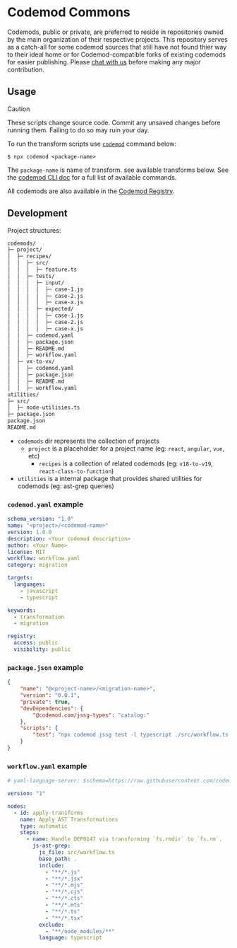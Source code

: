 # Codemod Commons

Codemods, public or private, are preferred to reside in repositories owned by the main organization of their respective projects.
This repository serves as a catch-all for some codemod sources that still have not found thier way to their ideal home or for Codemod-compatible forks of existing codemods for easier publishing.
Please [chat with us](https://go.codemod.com/community) before making any major contribution.

## Usage

> [!CAUTION]
> These scripts change source code. Commit any unsaved changes before running them. Failing to do so may ruin your day.

To run the transform scripts use [`codemod`](https://go.codemod.com/github) command below:

```console
$ npx codemod <package-name>
```

The `package-name` is name of transform. see available transforms below.
See the [codemod CLI doc](https://go.codemod.com/cli-docs) for a full list of available commands.

All codemods are also available in the [Codemod Registry](https://go.codemod.com/registry).

## Development

Project structures:

```txt
codemods/
├─ project/
│  ├─ recipes/
│  │  ├─ src/
│  │  │  ├─ feature.ts
│  │  ├─ tests/
│  │  │  ├─ input/
│  │  │  │  ├─ case-1.js
│  │  │  │  ├─ case-2.js
│  │  │  │  ├─ case-x.js
│  │  │  ├─ expected/
│  │  │  │  ├─ case-1.js
│  │  │  │  ├─ case-2.js
│  │  │  │  ├─ case-x.js
│  │  ├─ codemod.yaml
│  │  ├─ package.json
│  │  ├─ README.md
│  │  ├─ workflow.yaml
│  ├─ vx-to-vx/
│  │  ├─ codemod.yaml
│  │  ├─ package.json
│  │  ├─ README.md
│  │  ├─ workflow.yaml
utilities/
├─ src/
│  ├─ node-utilisies.ts
├─ package.json
package.json
README.md
```

- `codemods` dir represents the collection of projects
  - `project` is a placeholder for a project name (eg: `react`, `angular`, `vue`, etc)
	- `recipes` is a collection of related codemods (eg: `v18-to-v19`, `react-class-to-function`)
- `utilities` is a internal package that provides shared utilities for codemods (eg: ast-grep queries)

### `codemod.yaml` example

```yaml
schema_version: "1.0"
name: "<project>/<codemod-name>"
version: 1.0.0
description: <Your codemod description>
author: <Your Name>
license: MIT
workflow: workflow.yaml
category: migration

targets:
  languages:
    - javascript
    - typescript

keywords:
  - transformation
  - migration

registry:
  access: public
  visibility: public
```

### `package.json` example

```json
{
	"name": "@<project-name>/<migration-name>",
	"version": "0.0.1",
	"private": true,
	"devDependencies": {
		"@codemod.com/jssg-types": "catalog:"
	},
	"scripts": {
		"test": "npx codemod jssg test -l typescript ./src/workflow.ts ./"
	}
}
```

### `workflow.yaml` example

```yaml
# yaml-language-server: $schema=https://raw.githubusercontent.com/codemod/codemod/refs/heads/main/schemas/workflow.json

version: "1"

nodes:
  - id: apply-transforms
    name: Apply AST Transformations
    type: automatic
    steps:
      - name: Handle DEP0147 via transforming `fs.rmdir` to `fs.rm`.
        js-ast-grep:
          js_file: src/workflow.ts
          base_path: .
          include:
            - "**/*.js"
            - "**/*.jsx"
            - "**/*.mjs"
            - "**/*.cjs"
            - "**/*.cts"
            - "**/*.mts"
            - "**/*.ts"
            - "**/*.tsx"
          exclude:
            - "**/node_modules/**"
          language: typescript
```
